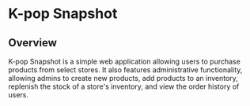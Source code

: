 # K-pop Snapshot

## Overview
K-pop Snapshot is a simple web application allowing users to purchase products from select stores. It also features administrative functionality, allowing admins to create new products, add products to an inventory, replenish the stock of a store's inventory, and view the order history of users.
